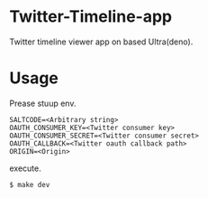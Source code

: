 # Twitter-Timeline-app 

Twitter timeline viewer app on based Ultra(deno).

# Usage

Prease stuup env.

```env
SALTCODE=<Arbitrary string>
OAUTH_CONSUMER_KEY=<Twitter consumer key>
OAUTH_CONSUMER_SECRET=<Twitter consumer secret>
OAUTH_CALLBACK=<Twitter oauth callback path>
ORIGIN=<Origin>
```

execute.

```sh
$ make dev
```